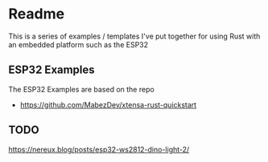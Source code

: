 # Readme

This is a series of examples / templates I've put together
for using Rust with an embedded platform such as the ESP32

## ESP32 Examples

The ESP32 Examples are based on the repo

  * https://github.com/MabezDev/xtensa-rust-quickstart

## TODO

https://nereux.blog/posts/esp32-ws2812-dino-light-2/